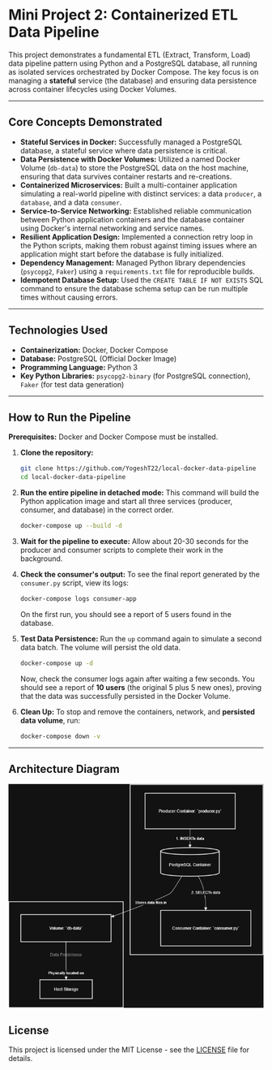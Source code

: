 # Mini Project 2: Containerized ETL Data Pipeline

This project demonstrates a fundamental ETL (Extract, Transform, Load) data pipeline pattern using Python and a PostgreSQL database, all running as isolated services orchestrated by Docker Compose. The key focus is on managing a **stateful** service (the database) and ensuring data persistence across container lifecycles using Docker Volumes.

---

## Core Concepts Demonstrated

- **Stateful Services in Docker:** Successfully managed a PostgreSQL database, a stateful service where data persistence is critical.
- **Data Persistence with Docker Volumes:** Utilized a named Docker Volume (`db-data`) to store the PostgreSQL data on the host machine, ensuring that data survives container restarts and re-creations.
- **Containerized Microservices:** Built a multi-container application simulating a real-world pipeline with distinct services: a data `producer`, a `database`, and a data `consumer`.
- **Service-to-Service Networking:** Established reliable communication between Python application containers and the database container using Docker's internal networking and service names.
- **Resilient Application Design:** Implemented a connection retry loop in the Python scripts, making them robust against timing issues where an application might start before the database is fully initialized.
- **Dependency Management:** Managed Python library dependencies (`psycopg2`, `Faker`) using a `requirements.txt` file for reproducible builds.
- **Idempotent Database Setup:** Used the `CREATE TABLE IF NOT EXISTS` SQL command to ensure the database schema setup can be run multiple times without causing errors.

---

## Technologies Used

- **Containerization:** Docker, Docker Compose
- **Database:** PostgreSQL (Official Docker Image)
- **Programming Language:** Python 3
- **Key Python Libraries:** `psycopg2-binary` (for PostgreSQL connection), `Faker` (for test data generation)

---

## How to Run the Pipeline

**Prerequisites:** Docker and Docker Compose must be installed.

1. **Clone the repository:**

   ```bash
   git clone https://github.com/YogeshT22/local-docker-data-pipeline
   cd local-docker-data-pipeline
   ```

2. **Run the entire pipeline in detached mode:**
   This command will build the Python application image and start all three services (producer, consumer, and database) in the correct order.

   ```bash
   docker-compose up --build -d
   ```

3. **Wait for the pipeline to execute:**
   Allow about 20-30 seconds for the producer and consumer scripts to complete their work in the background.

4. **Check the consumer's output:**
   To see the final report generated by the `consumer.py` script, view its logs:

   ```bash
   docker-compose logs consumer-app
   ```

   On the first run, you should see a report of 5 users found in the database.

5. **Test Data Persistence:**
   Run the `up` command again to simulate a second data batch. The volume will persist the old data.

   ```bash
   docker-compose up -d
   ```

   Now, check the consumer logs again after waiting a few seconds. You should see a report of **10 users** (the original 5 plus 5 new ones), proving that the data was successfully persisted in the Docker Volume.

6. **Clean Up:**
   To stop and remove the containers, network, and **persisted data volume**, run:

   ```bash
   docker-compose down -v
   ```

---

## Architecture Diagram

![architecture-diagram.png](src/architecture-diagram.png)

## License

This project is licensed under the MIT License - see the [LICENSE](LICENSE) file for details.
